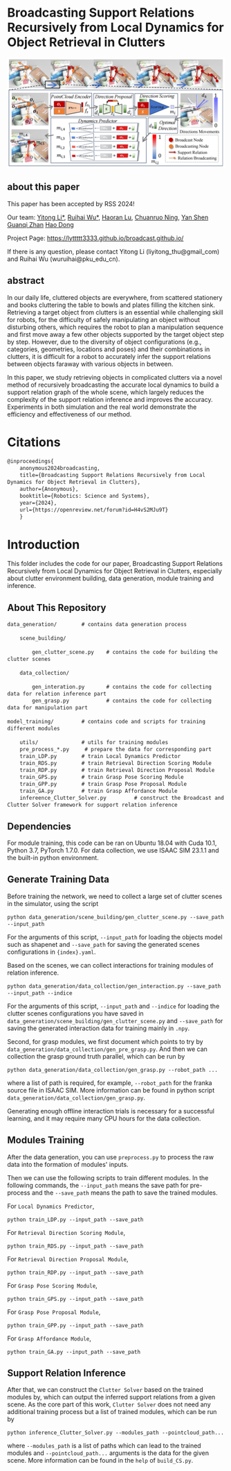 # Broadcasting Support Relations Recursively from Local Dynamics for Object Retrieval in Clutters 

![Overview](/images/teaser.png)

## about this paper
This paper has been accepted by RSS 2024!

Our team: 
[Yitong Li*](https://lyttttt3333.github.io/YitongLi.github.io/),
[Ruihai Wu*](https://warshallrho.github.io/),
[Haoran Lu](https://openreview.net/profile?id=~Haoran_Lu2),
[Chuanruo Ning](https://tritiumr.github.io/),
[Yan Shen](https://sxy7147.github.io/)
[Guanqi Zhan](https://www.robots.ox.ac.uk/~guanqi/)
[Hao Dong](https://zsdonghao.github.io/)

Project Page: https://lyttttt3333.github.io/broadcast.github.io/

If there is any question, please contact Yitong Li (liyitong_thu@gmail_com) and Ruihai Wu (wuruihai@pku_edu_cn).

## abstract

In our daily life, cluttered objects are everywhere, from scattered stationery and books cluttering the table to bowls and plates filling the kitchen sink. Retrieving a target object from clutters is an essential while challenging skill for robots, for the difficulty of safely manipulating an object without disturbing others, which requires the robot to plan a manipulation sequence and first move away a few other objects supported by the target object step by step. However, due to the diversity of object configurations (e.g., categories, geometries, locations and poses) and their combinations in clutters, it is difficult for a robot to accurately infer the support relations between objects faraway with various objects in between. 

In this paper, we study retrieving objects in complicated clutters via a novel method of recursively broadcasting the accurate local dynamics to build a support relation graph of the whole scene, which largely reduces the complexity of the support relation inference and improves the accuracy. Experiments in both simulation and the real world demonstrate the efficiency and effectiveness of our method.

# Citations
    
    @inproceedings{
        anonymous2024broadcasting,
        title={Broadcasting Support Relations Recursively from Local Dynamics for Object Retrieval in Clutters},
        author={Anonymous},
        booktitle={Robotics: Science and Systems},
        year={2024},
        url={https://openreview.net/forum?id=H4vS2MJu9T}
        }

# Introduction

This folder includes the code for our paper, Broadcasting Support Relations Recursively from Local Dynamics for Object Retrieval in Clutters, especially about clutter environment building, data generation, module training and inference.

## About This Repository
    data_generation/        # contains data generation process

        scene_building/     

            gen_clutter_scene.py    # contains the code for building the clutter scenes

        data_collection/     
        
            gen_interation.py       # contains the code for collecting data for relation inference part
            gen_grasp.py            # contains the code for collecting data for manipulation part

    model_training/         # contains code and scripts for training different modules

        utils/              # utils for training modules
        pre_process_*.py     # prepare the data for corresponding part
        train_LDP.py        # train Local Dynamics Predictor
        train_RDS.py        # train Retrieval Direction Scoring Module
        train_RDP.py        # train Retrieval Direction Proposal Module
        train_GPS.py        # train Grasp Pose Scoring Module
        train_GPP.py        # train Grasp Pose Proposal Module
        train_GA.py         # train Grasp Affordance Module
        infereence_Clutter_Solver.py         # construct the Broadcast and Clutter Solver framework for support relation inference 


## Dependencies

For module training, this code can be ran on Ubuntu 18.04 with Cuda 10.1, Python 3.7, PyTorch 1.7.0. 
For data collection, we use ISAAC SIM 23.1.1 and the built-in python environment.

## Generate Training Data

Before training the network, we need to collect a large set of clutter scenes in the simulator, using the script 

    python data_generation/scene_building/gen_clutter_scene.py --save_path --input_path

For the arguments of this script, `--input_path` for loading the objects model such as shapenet and `--save_path` for saving the generated scenes configurations in `{index}.yaml`.

Based on the scenes, we can collect interactions for training modules of relation inference. 

    python data_generation/data_collection/gen_interaction.py --save_path --input_path --indice

For the arguments of this script, `--input_path` and `--indice` for loading the clutter scenes configurations you have saved in `data_generation/scene_building/gen_clutter_scene.py` and `--save_path` for saving the generated interaction data for training mainly in `.npy`.

Second, for grasp modules, we first document which points to try by `data_generation/data_collection/gen_pre_grasp.py`. And then we can collection the grasp ground truth parallel, which can be run by

    python data_generation/data_collection/gen_grasp.py --robot_path ...

where a list of path is required, for example, `--robot_path` for the franka source file in ISAAC SIM. More information can be found in python script `data_generation/data_collection/gen_grasp.py`.

Generating enough offline interaction trials is necessary for a successful learning, and it may require many CPU hours for the data collection.  

## Modules Training

After the data generation, you can use `preprocess.py` to process the raw data into the formation of modules' inputs.

Then we can use the following scripts to train different modules. In the following commands, the `--input_path` means the save path for pre-process and the `--save_path` means the path to save the trained modules.

For `Local Dynamics Predictor`,

    python train_LDP.py --input_path --save_path

For `Retrieval Direction Scoring Module`,

    python train_RDS.py --input_path --save_path

For `Retrieval Direction Proposal Module`,

    python train_RDP.py --input_path --save_path

For `Grasp Pose Scoring Module`,

    python train_GPS.py --input_path --save_path

For `Grasp Pose Proposal Module`,

    python train_GPP.py --input_path --save_path

For `Grasp Affordance Module`,

    python train_GA.py --input_path --save_path

## Support Relation Inference

After that, we can construct the `Clutter Solver` based on the trained modules by, which can output the inferred support relations from a given scene. As the core part of this work, `Clutter Solver` does not need any additional training process but a list of trained modules, which can be run by

    python inference_Clutter_Solver.py --modules_path --pointcloud_path...

where `--modules_path` is a list of paths which can lead to the trained modules and `--pointcloud_path...` arguments is the data for the given scene. More information can be found in the `help` of `build_CS.py`.



